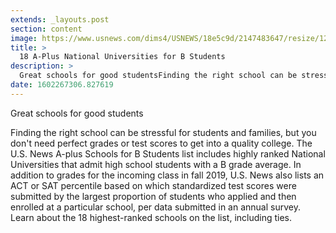 ```yaml
--- 
extends: _layouts.post 
section: content 
image: https://www.usnews.com/dims4/USNEWS/18e5c9d/2147483647/resize/1200x%3E/quality/85/?url=http%3A%2F%2Fmedia.beam.usnews.com%2F19%2F8f4efd5c409a4c37f6f29eb9d6d9b2%2Fcollege-photo_28769.jpg 
title: > 
  18 A-Plus National Universities for B Students 
description: > 
  Great schools for good studentsFinding the right school can be stressful for students and families, but you don't need perfect grades or test scores to get into a quality college.The U.S. News A-plus Schools for B Students list includes highly ranked National Universities that admit high school students with a B grade average.In addition to grades for the incoming class in fall 2019, U.S. News also lists an ACT or SAT percentile based on which standardized test scores were submitted by the largest proportion of students who applied and then enrolled at a particular school, per data submitted in an annual survey.Learn about the 18 highest-ranked schools on the list, including ties. 
date: 1602267306.827619 
--- 
```

Great schools for good students

Finding the right school can be stressful for students and families, but you don't need perfect grades or test scores to get into a quality college. The U.S. News A-plus Schools for B Students list includes highly ranked National Universities that admit high school students with a B grade average. In addition to grades for the incoming class in fall 2019, U.S. News also lists an ACT or SAT percentile based on which standardized test scores were submitted by the largest proportion of students who applied and then enrolled at a particular school, per data submitted in an annual survey. Learn about the 18 highest-ranked schools on the list, including ties.